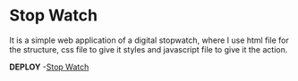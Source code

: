 # Stop Watch

It is a simple web application of a digital stopwatch, where I use html file for the structure, css file to give it styles and javascript file to give it the action.

**DEPLOY**
-[Stop Watch](https://burgosfacundo.github.io/stopWatch)
